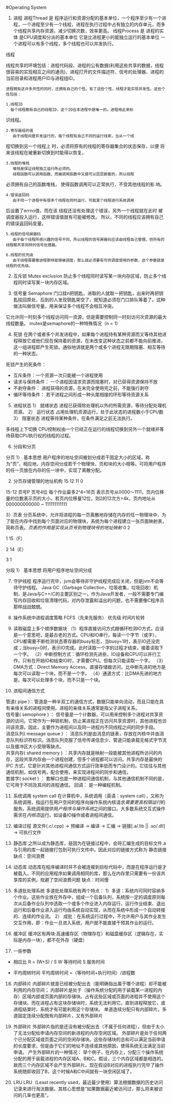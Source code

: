 #Operating System

1. 进程
进程Thread 是 程序运行和资源分配的基本单位，一个程序至少有一个进程，一个进程至少有一个线程，进程在执行过程中占有独立的内存单元，而多个线程共享内存资源，减少切换次数，效率更高。
线程Process 是 进程的实体 是CPU调度和分派的基本单位 它是比进程更小的能独立运行的基本单位
一个进程可以有多个线程，多个线程也可以并发执行。

线程

线程共享的环境包括：进程代码段、进程的公有数据(利用这些共享的数据，线程很容易的实现相互之间的通讯)、进程打开的文件描述符、信号的处理器、进程的当前目录和进程用户ID与进程组ID。
 
    进程拥有这许多共性的同时，还拥有自己的个性。有了这些个性，线程才能实现并发性。这些个性包括：

    1.线程ID
      每个线程都有自己的线程ID，这个ID在本进程中是唯一的。进程用此来标
   识线程。
 
    2.寄存器组的值
       由于线程间是并发运行的，每个线程有自己不同的运行线索，当从一个线
   程切换到另一个线程上 时，必须将原有的线程的寄存器集合的状态保存，以便
   将来该线程在被重新切换到时能得以恢复。
 
    3.线程的堆栈
       堆栈是保证线程独立运行所必须的。
       线程函数可以调用函数，而被调用函数中又是可以层层嵌套的，所以线程
   必须拥有自己的函数堆栈， 使得函数调用可以正常执行，不受其他线程的影
   响。

    4.错误返回码
       由于同一个进程中有很多个线程在同时运行，可能某个线程进行系统调用
   后设置了errno值，而在该 线程还没有处理这个错误，另外一个线程就在此时
   被调度器投入运行，这样错误值就有可能被修改。
       所以，不同的线程应该拥有自己的错误返回码变量。

    5.线程的信号屏蔽码
       由于每个线程所感兴趣的信号不同，所以线程的信号屏蔽码应该由线程自己管理。但所有的线程都共享同样的信号处理器。

    6.线程的优先级
       由于线程需要像进程那样能够被调度，那么就必须要有可供调度使用的参数，这个参数就是线程的优先级。
2. 互斥锁 Mutex exclusion
防止多个线程同时读写某一块内存区域，防止多个线程同时读写某一块内存区域。

3. 信号量 Semaphore
门口挂n把钥匙，进取的人就取一把钥匙，出来时再把钥匙挂回原处，后到的人发现钥匙架空了，就知道必须在门口排队等着了。这种做法叫做信号量，用来保证多个线程不会相互冲突。

它允许同一时刻多个线程访问同一资源，但是需要控制同一时刻访问次资源的最大线程数量。
mutex是semaphore的一种特殊情况（n = 1)

4. 死锁
在两个或者多个并发进程中，如果每个进程持有某种资源而又等待其他进程释放它或他们现在保持着的资源，在未改变这种状态之前都不能向前推进，这一组进程即产生死锁。通俗地讲就是两个或多个进程无限期阻塞、相互等待的一种状态。

死锁产生的死条件：
- 互斥条件：一个资源一次只能被一个进程使用
- 请求与保持条件： 一个进程因请求资源而阻塞时，对已获得资源保持不放
- 不剥夺条件： 进程获得的资源，在未完全使用完之前，不能强行剥夺
- 循环等待条件： 若干进程之间形成一种头尾相接的环形等待资源关系

5. 进程状态
1） 就绪状态
  进程已获得除处理机以外的所需资源，等待分配处理机资源。
2） 运行状态
  占用处理机资源运行，处于此状态的进程数小于CPU数
3） 阻塞状态
  进程等待某种条件，在条件满足之前无法执行。

  多线程上下切换
  CPU控制权由一个已经正在运行的线程切换到另外一个就绪并等待获取CPU执行权的线程的过程。

6. 分段和分页

分页
1） 基本思想
  用户程序的地址空间被划分成若干固定大小的区域，称为“页”，相应地，内存空间分成若干个物理快，页和块的大小相等。可将用户程序的任一页放在内存的任一块中，实现了离散分配。

2) 分页存储管理的地址机构
  15	12	11			0

15-12 页号P
页号4位 每个作业最多2^4=16页 表示页号从0000～1111，页内位移量的位数表示页的大小，若页内位移量12位，则2的12次方=4k，页内地址从000000000000 ~ 111111111111

3）页表
分页系统中，允许将进程的每一页离散地存储在内存的任一物理块中，为了能在内存中找到每个页面对应的物理块，系统为每个进程建立一张页面映射表，简称页表。*页表的作用是实现从页号到物理块号的地址映射*
0        2    

1       15（F）    

2       14（E）    

3       1  

分段
1） 基本思想
将用户程序地址空间分成

7. 守护线程
程序运行完毕，jvm会等待非守护线程完成后关闭，但是jvm不会等待守护线程。
Java GC（Garbage Collection，垃圾收集，垃圾回收）机制，是Java与C++/C的主要区别之一，作为Java开发者，一般不需要专门编写内存回收和垃圾清理代码，对内存泄露和溢出的问题，也不需要像C程序员那样战战兢兢。

8. 操作系统中进程调度策略
FCFS（先来先服务）
优先级
时间片轮转

9. 读取磁盘上多个顺序数据块
（1）程序直接访问方式跟循环检测IO方式，应该是一个意思吧，是最古老的方式。CPU和IO串行，每读一个字节（或字），CPU都需要不断检测状态寄存器的busy标志，当busy=1时，表示IO还没完成；当busy=0时，表示IO完成。此时读取一个字的过程才结束，接着读取下一个字。
（2）中断控制方式：循环检测先进些，IO设备和CPU可以并行工作，只有在开始IO和结束IO时，才需要CPU。但每次只能读取一个字。
（3）DMA方式：Direct Memory Access，直接存储器访问，比中断先进的地方是每次可以读取一个块，而不是一个字。
（4）通道方式：比DMA先进的地方是，每次可以处理多个块，而不只是一个块。

10. 进程间通信方式


 管道( pipe )：管道是一种半双工的通信方式，数据只能单向流动，而且只能在具有亲缘关系的进程间使用。进程的亲缘关系通常是指父子进程关系。  
 信号量( semophore ) ： 信号量是一个计数器，可以用来控制多个进程对共享资源的访问。它常作为一种锁机制，防止某进程正在访问共享资源时，其他进程也访问该资源。因此，主要作为进程间以及同一进程内不同线程之间的同步手段。   
 消息队列( message queue ) ： 消息队列是由消息的链表，存放在内核中并由消息队列标识符标识。消息队列克服了信号传递信息少、管道只能承载无格式字节流以及缓冲区大小受限等缺点。   
 共享内存( shared memory ) ：共享内存就是映射一段能被其他进程所访问的内存，这段共享内存由一个进程创建，但多个进程都可以访问。共享内存是最快的 IPC 方式，它是针对其他进程间通信方式运行效率低而专门设计的。它往往与其他通信机制，如信号两，配合使用，来实现进程间的同步和通信。   
 套接字( socket ) ： 套解口也是一种进程间通信机制，与其他通信机制不同的是，它可用于不同及其间的进程通信。
 回调： 是一种编程机制。

 11. 系统调用 system call
 在计算机中，系统调用（英语：system call），又称为系统调用，指运行在用户空间的程序向操作系统内核请求*需要更高权限运行*的服务。系统调用提供用*户程序与操作系统*之间的接口。大多数系统交互式操作需求在*内核态*运行。如设备IO操作或者进程间通信。

 12. 编译过程
 源文件(.c/.cpp) -> 预编译 -> 编译 -> 汇编 -> 链接[.a/.lib || .so/.dll] -> 可执行文件

 13. 静态库
 之所以成为静态库，是因为在链接过程中，会将汇编生成的目标文件.a与引用的库一起链接打包到可执行文件中。因此对应的链接方式称为 静态链接
 缺点：空间浪费

 14. 动态库
 动态库在程序编译时并不会被连接到目标代码中，而是在程序运行是才被载入。不同的应用程序如果调用相同的库，那么在内存里只需要有一份该共享库的实例，规避了空间浪费问题
 缺点：时间慢

 15. 多道批处理系统
 多道批处理系统有两个特点：
1）多道：系统内可同时容纳多个作业。这些作业放在外存中，组成一个后备队列，系统按一定的调度原则每次从后备作业队列中选取一个或多个作业进入内存运行，运行作业结束、退出运行和后备作业进入运行均由系统自动实现，从而在系统中形成一个自动转接的、连续的作业流。
2） 成批：在系统运行过程中，不允许用户与其作业发生交互作用，即：作业一旦进入系统，用户就不能直接干预其作业的运行。

16. 缓冲区
缓冲区有两块:高速缓存区（物理存在）和磁盘缓存区（逻辑存在，实际是内存一块），都不在外存（硬盘）

17. 一些参数
- 相应比
R = (W+S) / S
W 等待时间 S 服务时间

- 平均周转时间
平均周转时间 =（等待时间+执行时间）/进程数

18. 内部碎片
内部碎片就是已经被分配出去（能明确指出属于哪个进程）却不能被利用的内存空间；
内部碎片是处于（操作系统分配的用于装载某一进程的内存）区域内部或页面内部的存储块。占有这些区域或页面的进程并不使用这个存储块。而在进程占有这块存储块时，系统无法利用它。直到进程释放它，或进程结束时，系统才有可能利用这个存储块。
单道连续分配只有内部碎片。多道固定连续分配既有内部碎片，又有外部碎片

19. 外部碎片
外部碎片指的是还没有被分配出去（不属于任何进程），但由于太小了无法分配给申请内存空间的新进程的内存空闲区域。
外部碎片是处于任何两个已分配区域或页面之间的空闲存储块。这些存储块的总和可以满足当前申请的长度要求，但是由于它们的地址不连续或其他原因，使得系统无法满足当前申请。
产生外部碎片的一种情况：
举个例子，在内存上，分配三个操作系统分配的用于装载进程的内存区域A、B和C。假设，三个内存区域都是相连的。故而三个内存区域不会产生外部碎片。现在假设B对应的进程执行完毕了操作系统随即收回了B，这个时候A和C中间就有一块空闲区域了。


20. LRU
LRU（Least recently used，最近最少使用）算法根据数据的历史访问记录来进行淘汰数据，其核心思想是“如果数据最近被访问过，那么将来被访问的几率也更高”。



 